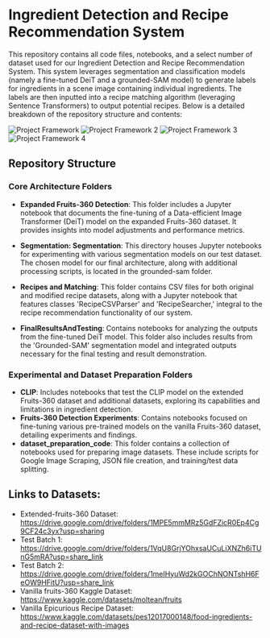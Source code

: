 # Ingredient Detection and Recipe Recommendation System

This repository contains all code files, notebooks, and a select number of dataset used for our Ingredient Detection and Recipe Recommendation System. This system leverages segmentation and classification models (namely a fine-tuned DeiT and a grounded-SAM model) to generate labels for ingredients in a scene image containing individual ingredients. The labels are then inputted into a recipe matching algorithm (leveraging Sentence Transformers) to output potential recipes. Below is a detailed breakdown of the repository structure and contents:

![Project Framework](https://github.com/kevinli7377/AppliedCVFinalProject/assets/56395320/631d5ae9-6692-4bf6-892c-ed997391c225)
![Project Framework 2](https://github.com/kevinli7377/AppliedCVFinalProject/assets/56395320/966561b6-f790-4f74-acc0-ec421626ada1)
![Project Framework 3](https://github.com/kevinli7377/AppliedCVFinalProject/assets/56395320/833b2dce-c963-4a60-ba7f-6fc2f6f30660)
![Project Framework 4](https://github.com/kevinli7377/AppliedCVFinalProject/assets/56395320/7349dfca-f757-44a6-bb00-c7d9d5b7a408)



## Repository Structure

### Core Architecture Folders

- **Expanded Fruits-360 Detection**: This folder includes a Jupyter notebook that documents the fine-tuning of a Data-efficient Image Transformer (DeiT) model on the expanded Fruits-360 dataset. It provides insights into model adjustments and performance metrics.

- **Segmentation: Segmentation**: This directory houses Jupyter notebooks for experimenting with various segmentation models on our test dataset. The chosen model for our final architecture, along with additional processing scripts, is located in the grounded-sam folder.

- **Recipes and Matching**: This folder contains CSV files for both original and modified recipe datasets, along with a Jupyter notebook that features classes 'RecipeCSVParser' and 'RecipeSearcher,' integral to the recipe recommendation functionality of our system. 

- **FinalResultsAndTesting**: Contains notebooks for analyzing the outputs from the fine-tuned DeiT model. This folder also includes results from the 'Grounded-SAM' segmentation model and integrated outputs necessary for the final testing and result demonstration.

### Experimental and Dataset Preparation Folders

- **CLIP**: Includes notebooks that test the CLIP model on the extended Fruits-360 dataset and additional datasets, exploring its capabilities and limitations in ingredient detection.
- **Fruits-360 Detection Experiments**: Contains notebooks focused on fine-tuning various pre-trained models on the vanilla Fruits-360 dataset, detailing experiments and findings.
- **dataset_preparation_code**: This folder contains a collection of notebooks used for preparing image datasets. These include scripts for Google Image Scraping, JSON file creation, and training/test data splitting.

## Links to Datasets:

- Extended-fruits-360 Dataset: https://drive.google.com/drive/folders/1MPE5mmMRz5GdFZicR0Ep4Cg9CF24c3yx?usp=sharing
- Test Batch 1: https://drive.google.com/drive/folders/1VqU8GrjYOhxsaUCuLiXNZh6iTUnG5mRA?usp=share_link
- Test Batch 2: https://drive.google.com/drive/folders/1meIHyuWd2kGOChNONTshH6FeOW9HFitU?usp=share_link
- Vanilla fruits-360 Kaggle Dataset: https://www.kaggle.com/datasets/moltean/fruits
- Vanilla Epicurious Recipe Dataset: https://www.kaggle.com/datasets/pes12017000148/food-ingredients-and-recipe-dataset-with-images
